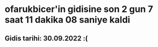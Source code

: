 # ofarukbicer'in gidisine son 2 gun 7 saat 11 dakika 08 saniye kaldi

## Gidis tarihi: 30.09.2022 :(